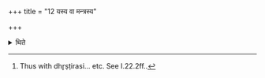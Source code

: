 +++
title = "12 यस्य वा मन्त्रस्य"

+++

<details><summary>थिते</summary>

12. Or in that case one may place it with that formula, at the place of which it is broken,[^1]  


[^1]: Thus with dhr̥ṣṭirasi... etc. See I.22.2ff..
</details>
